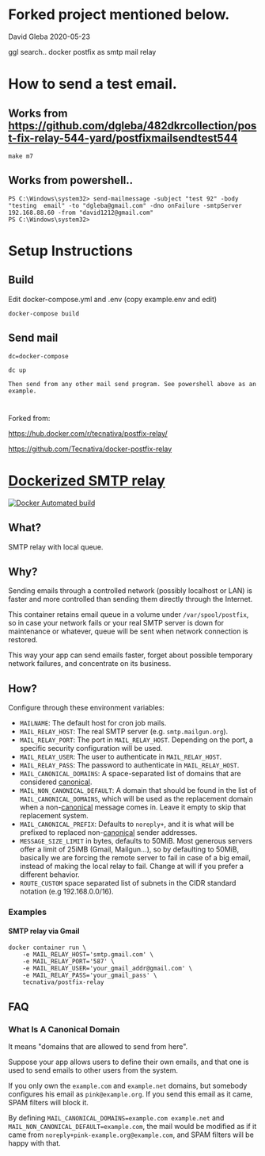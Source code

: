 
# Forked project mentioned below.

David Gleba 2020-05-23

ggl search.. docker postfix as smtp mail relay


# How to send a test email.

## Works from https://github.com/dgleba/482dkrcollection/post-fix-relay-544-yard/postfixmailsendtest544

```
make m7
```

## Works from powershell..

```
PS C:\Windows\system32> send-mailmessage -subject "test 92" -body "testing  email" -to "dgleba@gmail.com" -dno onFailure -smtpServer 192.168.88.60 -from "david1212@gmail.com"
PS C:\Windows\system32>
```


# Setup Instructions

## Build

Edit docker-compose.yml and .env (copy example.env and edit)

```
docker-compose build
```

## Send mail

```
dc=docker-compose

dc up

Then send from any other mail send program. See powershell above as an example.

```


#

#

#


Forked from:

https://hub.docker.com/r/tecnativa/postfix-relay/

https://github.com/Tecnativa/docker-postfix-relay


#


# [Dockerized SMTP relay](https://hub.docker.com/r/tecnativa/postfix-relay)

[![Docker Automated build](https://img.shields.io/docker/automated/tecnativa/postfix-relay.svg)](https://hub.docker.com/r/tecnativa/postfix-relay/)

## What?

SMTP relay with local queue.

## Why?

Sending emails through a controlled network (possibly localhost or LAN) is
faster and more controlled than sending them directly through the Internet.

This container retains email queue in a volume under `/var/spool/postfix`, so
in case your network fails or your real SMTP server is down for maintenance
or whatever, queue will be sent when network connection is restored.

This way your app can send emails faster, forget about possible temporary
network failures, and concentrate on its business.

## How?

Configure through these environment variables:

- `MAILNAME`: The default host for cron job mails.
- `MAIL_RELAY_HOST`: The real SMTP server (e.g. `smtp.mailgun.org`).
- `MAIL_RELAY_PORT`: The port in `MAIL_RELAY_HOST`. Depending on the port,
  a specific security configuration will be used.
- `MAIL_RELAY_USER`: The user to authenticate in `MAIL_RELAY_HOST`.
- `MAIL_RELAY_PASS`: The password to authenticate in `MAIL_RELAY_HOST`.
- `MAIL_CANONICAL_DOMAINS`: A space-separated list of domains that are
  considered [canonical][].
- `MAIL_NON_CANONICAL_DEFAULT`: A domain that should be found in the list of
  `MAIL_CANONICAL_DOMAINS`, which will be used as the replacement domain when
  a non-[canonical][] message comes in. Leave it empty to skip that
  replacement system.
- `MAIL_CANONICAL_PREFIX`: Defaults to `noreply+`, and it is what will be
  prefixed to replaced non-[canonical][] sender addresses.
- `MESSAGE_SIZE_LIMIT` in bytes, defaults to 50MiB. Most generous servers offer
  a limit of 25iMB (Gmail, Mailgun...), so by defaulting to 50MiB, basically
  we are forcing the remote server to fail in case of a big email, instead of
  making the local relay to fail. Change at will if you prefer a different
  behavior.
- `ROUTE_CUSTOM` space separated list of subnets in the CIDR standard notation
  (e.g 192.168.0.0/16).

### Examples

#### SMTP relay via Gmail

    docker container run \
        -e MAIL_RELAY_HOST='smtp.gmail.com' \
        -e MAIL_RELAY_PORT='587' \
        -e MAIL_RELAY_USER='your_gmail_addr@gmail.com' \
        -e MAIL_RELAY_PASS='your_gmail_pass' \
        tecnativa/postfix-relay

## FAQ

### What Is A Canonical Domain

It means "domains that are allowed to send from here".

Suppose your app allows users to define their own emails, and that one is used
to send emails to other users from the system.

If you only own the `example.com` and `example.net` domains, but somebody
configures his email as `pink@example.org`. If you send this email as it came,
SPAM filters will block it.

By defining `MAIL_CANONICAL_DOMAINS=example.com example.net` and
`MAIL_NON_CANONICAL_DEFAULT=example.com`, the mail would be modified as if it
came from `noreply+pink-example.org@example.com`, and SPAM filters will
be happy with that.

[canonical]: #what-is-a-canonical-domain
